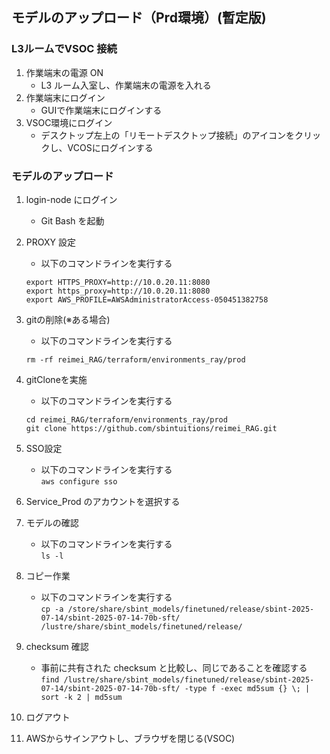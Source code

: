 ## モデルのアップロード（Prd環境）(暫定版) 

### L3ルームでVSOC 接続　
1. 作業端末の電源 ON
   - L3 ルーム入室し、作業端末の電源を入れる
2. 作業端末にログイン
   - GUIで作業端末にログインする
3. VSOC環境にログイン
   - デスクトップ左上の「リモートデスクトップ接続」のアイコンをクリックし、VCOSにログインする
		    
### モデルのアップロード
1. login-node にログイン
   - Git Bash を起動
2. PROXY 設定
   - 以下のコマンドラインを実行する  
	```
 	export HTTPS_PROXY=http://10.0.20.11:8080
	export https_proxy=http://10.0.20.11:8080
	export AWS_PROFILE=AWSAdministratorAccess-050451382758
 	```
3. gitの削除(※ある場合)
   - 以下のコマンドラインを実行する  
	```
	rm -rf reimei_RAG/terraform/environments_ray/prod
 	```
5. gitCloneを実施
   - 以下のコマンドラインを実行する    
	```
	cd reimei_RAG/terraform/environments_ray/prod
   	git clone https://github.com/sbintuitions/reimei_RAG.git
 	```
4. SSO設定
    - 以下のコマンドラインを実行する  
      `aws configure sso`
1. Service_Prod のアカウントを選択する

7. モデルの確認
    - 以下のコマンドラインを実行する  
   	`ls -l`
9. コピー作業
    - 以下のコマンドラインを実行する  
   	`cp -a /store/share/sbint_models/finetuned/release/sbint-2025-07-14/sbint-2025-07-14-70b-sft/ /lustre/share/sbint_models/finetuned/release/`
10. checksum 確認
    - 事前に共有された checksum と比較し、同じであることを確認する
      `find /lustre/share/sbint_models/finetuned/release/sbint-2025-07-14/sbint-2025-07-14-70b-sft/ -type f -exec md5sum {} \; | sort -k 2 | md5sum`
11. ログアウト
12. AWSからサインアウトし、ブラウザを閉じる(VSOC)
